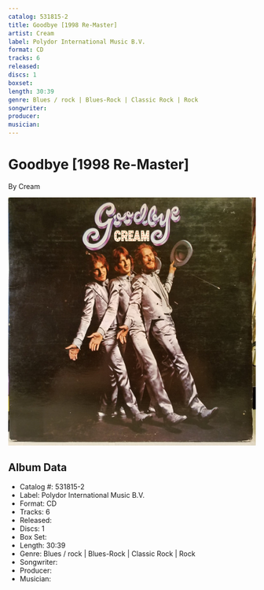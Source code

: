 ```yaml
---
catalog: 531815-2
title: Goodbye [1998 Re-Master]
artist: Cream
label: Polydor International Music B.V.
format: CD
tracks: 6
released: 
discs: 1
boxset: 
length: 30:39
genre: Blues / rock | Blues-Rock | Classic Rock | Rock
songwriter: 
producer: 
musician: 
---
```


# Goodbye [1998 Re-Master]

By Cream

![](../../assets/cdcovers/Cream-Goodbye.png)

## Album Data

- Catalog #: 531815-2
- Label: Polydor International Music B.V.
- Format: CD
- Tracks: 6
- Released: 
- Discs: 1
- Box Set: 
- Length: 30:39
- Genre: Blues / rock | Blues-Rock | Classic Rock | Rock
- Songwriter: 
- Producer: 
- Musician: 

